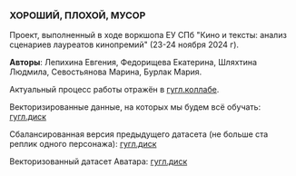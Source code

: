 ### ХОРОШИЙ, ПЛОХОЙ, МУСОР 
Проект, выполненный в ходе воркшопа ЕУ СПб "Кино и тексты: анализ сценариев лауреатов кинопремий" (23-24 ноября 2024 г).

**Авторы**: Лепихина Евгения, Федорищева Екатерина, Шляхтина Людмила, Севостьянова Марина, Бурлак Мария.

Актуальный процесс работы отражён в [гугл.коллабе](https://colab.research.google.com/drive/1VY2MxfhpexdwabRNcvKpBRAwvxSj9nwy?usp=sharing).

Векторизированные данные, на которых мы будем всё обучать: [гугл.диск](https://drive.google.com/file/d/1yWCcHUbN29fnM6TETJ_HepKImXvV7BNp/view?usp=drive_link)

Сбалансированная версия предыдущего датасета (не больше ста реплик одного персонажа): [гугл.диск](https://drive.google.com/file/d/1Yc3MONGF5HAVtyP0CD3FQeZ-V80ycOEt/view?usp=sharing)

Векторизованный датасет Аватара: [гугл.диск](https://drive.google.com/file/d/1EYb-U-8L3vkuqBGczKSnJRlKagwBY-qD/view?usp=sharing)
